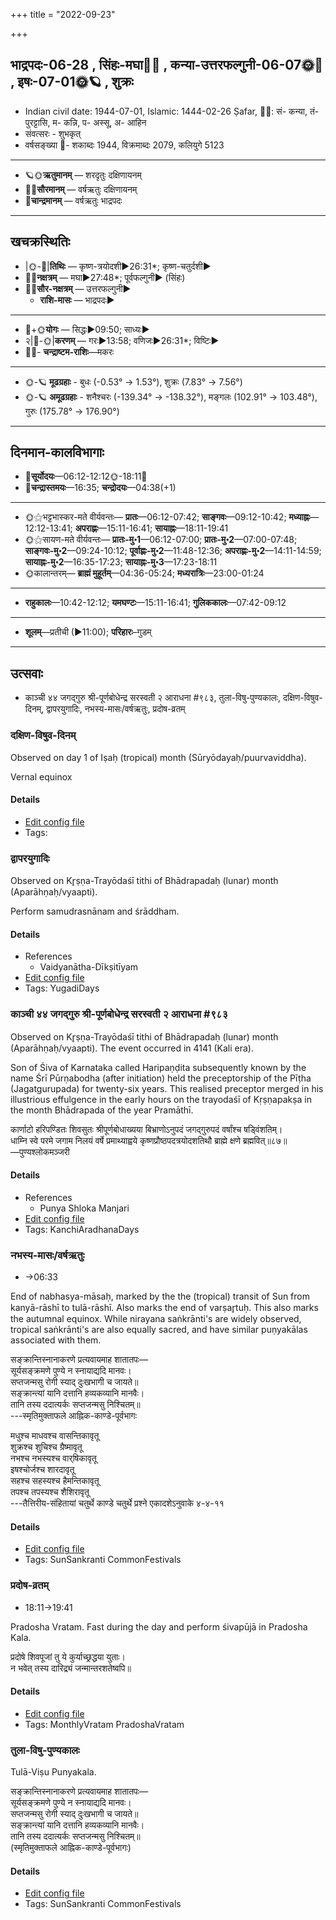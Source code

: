 +++
title = "2022-09-23"

+++
## भाद्रपदः-06-28  ,  सिंहः-मघा🌛🌌  ,  कन्या-उत्तरफल्गुनी-06-07🌞🌌  ,  इषः-07-01🌞🪐  ,  शुक्रः
- Indian civil date: 1944-07-01, Islamic: 1444-02-26 Ṣafar, 🌌🌞: सं- कन्या, तं- पुरट्टासि, म- कन्नि, प- अस्सू, अ- आहिन
- संवत्सरः - शुभकृत्
- वर्षसङ्ख्या 🌛- शकाब्दः 1944, विक्रमाब्दः 2079, कलियुगे 5123
___________________
- 🪐🌞**ऋतुमानम्** — शरदृतुः दक्षिणायनम्
- 🌌🌞**सौरमानम्** — वर्षऋतुः दक्षिणायनम्
- 🌛**चान्द्रमानम्** — वर्षऋतुः भाद्रपदः
___________________


## खचक्रस्थितिः
- |🌞-🌛|**तिथिः** — कृष्ण-त्रयोदशी►26:31*; कृष्ण-चतुर्दशी►  
- 🌌🌛**नक्षत्रम्** — मघा►27:48*; पूर्वफल्गुनी► (सिंहः)  
- 🌌🌞**सौर-नक्षत्रम्** — उत्तरफल्गुनी►  
  - **राशि-मासः** — भाद्रपदः► 
___________________
- 🌛+🌞**योगः** — सिद्धः►09:50; साध्यः►  
- २|🌛-🌞|**करणम्** — गरः►13:58; वणिजः►26:31*; विष्टिः►  
- 🌌🌛- **चन्द्राष्टम-राशिः**—मकरः  
___________________
- 🌞-🪐 **मूढग्रहाः** - बुधः (-0.53° → 1.53°), शुक्रः (7.83° → 7.56°)
- 🌞-🪐 **अमूढग्रहाः** - शनैश्चरः (-139.34° → -138.32°), मङ्गलः (102.91° → 103.48°), गुरुः (175.78° → 176.90°)
___________________


## दिनमान-कालविभागाः
- 🌅**सूर्योदयः**—06:12-12:12🌞️-18:11🌇  
- 🌛**चन्द्रास्तमयः**—16:35; **चन्द्रोदयः**—04:38(+1)  
___________________
- 🌞⚝भट्टभास्कर-मते वीर्यवन्तः— **प्रातः**—06:12-07:42; **साङ्गवः**—09:12-10:42; **मध्याह्नः**—12:12-13:41; **अपराह्णः**—15:11-16:41; **सायाह्नः**—18:11-19:41  
- 🌞⚝सायण-मते वीर्यवन्तः— **प्रातः-मु॰1**—06:12-07:00; **प्रातः-मु॰2**—07:00-07:48; **साङ्गवः-मु॰2**—09:24-10:12; **पूर्वाह्णः-मु॰2**—11:48-12:36; **अपराह्णः-मु॰2**—14:11-14:59; **सायाह्नः-मु॰2**—16:35-17:23; **सायाह्नः-मु॰3**—17:23-18:11  
- 🌞कालान्तरम्— **ब्राह्मं मुहूर्तम्**—04:36-05:24; **मध्यरात्रिः**—23:00-01:24  
___________________
- **राहुकालः**—10:42-12:12; **यमघण्टः**—15:11-16:41; **गुलिककालः**—07:42-09:12  
___________________
- **शूलम्**—प्रतीची (►11:00); **परिहारः**–गुडम्  
___________________

## उत्सवाः
- काञ्ची ४४ जगद्गुरु श्री-पूर्णबोधेन्द्र सरस्वती २ आराधना #९८३, तुला-विषु-पुण्यकालः, दक्षिण-विषुव-दिनम्, द्वापरयुगादिः, नभस्य-मासः/वर्षऋतुः, प्रदोष-व्रतम्
### दक्षिण-विषुव-दिनम्

Observed on day 1 of Iṣaḥ (tropical) month (Sūryōdayaḥ/puurvaviddha). 

Vernal equinox

#### Details
- [Edit config file](https://github.com/jyotisham/adyatithi/blob/master/time_focus/Rtu/tropical/day/07/01/daxiNa-viSuva-dinam.toml)
- Tags: 


### द्वापरयुगादिः

Observed on Kr̥ṣṇa-Trayōdaśī tithi of Bhādrapadaḥ (lunar) month (Aparāhṇaḥ/vyaapti). 

Perform samudrasnānam and śrāddham.

#### Details
- References
  - Vaidyanātha-Dīkṣitīyam
- [Edit config file](https://github.com/jyotisham/adyatithi/blob/master/time_focus/yugAdiH/lunar_month/tithi/06/28/dvAparayugAdiH.toml)
- Tags: YugadiDays


### काञ्ची ४४ जगद्गुरु श्री-पूर्णबोधेन्द्र सरस्वती २ आराधना #९८३

Observed on Kr̥ṣṇa-Trayōdaśī tithi of Bhādrapadaḥ (lunar) month (Aparāhṇaḥ/vyaapti). The event occurred in 4141 (Kali era).  


Son of Śiva of Karnataka called Haripaṇḍita subsequently known by the name Śrī Pūrṇabodha (after initiation) held the preceptorship of the Pīṭha (Jagatgurupada) for twenty-six years. This realised preceptor merged in his illustrious effulgence in the early hours on the trayodaśī of Kṛṣṇapakṣa in the month Bhādrapada of the year Pramāthī.

कार्णाटो हरिपण्डितः शिवसुतः श्रीपूर्णबोधाख्यया बिभ्राणोऽनुपदं जगद्गुरुपदं वर्षांश्च षड्विंशतिम्।  
धाम्नि स्वे परमे जगाम निलयं वर्षे प्रमाथ्याह्वये कृष्णप्रौष्ठपदत्रयोदशतिथौ ब्राह्मे क्षणे ब्रह्मवित्॥८७॥  
—पुण्यश्लोकमञ्जरी



#### Details
- References
  - Punya Shloka Manjari
- [Edit config file](https://github.com/jyotisham/adyatithi/blob/master/mahApuruSha/kAnchI-maTha/lunar_month/tithi/06/28/kAJcI_44_jagadguru_zrI~pUrNabOdhEndra_sarasvatI_2_ArAdhanA.toml)
- Tags: KanchiAradhanaDays


### नभस्य-मासः/वर्षऋतुः
- →06:33



End of nabhasya-māsaḥ, marked by the the (tropical) transit of Sun from kanyā-rāshī to tulā-rāshī. Also marks the end of varṣar̥tuḥ. This also marks the autumnal equinox. While nirayana saṅkrānti's are widely observed, tropical saṅkrānti's are also equally sacred, and have similar puṇyakālas associated with them.

सङ्क्रान्तिस्नानाकरणे प्रत्यवायमाह शातातपः—  
सूर्यसङ्क्रमणे पुण्ये न स्नायाद्यदि मानवः।  
सप्तजन्मसु रोगी स्याद् दुःखभागी च जायते॥  
सङ्क्रान्त्यां यानि दत्तानि हव्यकव्यानि मानवैः।  
तानि तस्य ददात्यर्कः सप्तजन्मसु निश्चितम्॥  
---स्मृतिमुक्ताफले आह्निक-काण्डे-पूर्वभागः  
  
मधुश्च माधवश्च वासन्तिकावृतू  
शुक्रश्च शुचिश्च ग्रैष्मावृतू   
नभश्च नभस्यश्च वार्‌षिकावृतू   
इषश्चोर्जश्च शारदावृतू   
सहश्च सहस्यश्च हैमन्तिकावृतू  
तपश्च तपस्यश्च शैशिरावृतू  
---तैत्तिरीय-संहितायां चतुर्थे काण्डे चतुर्थे प्रश्ने एकादशेऽनुवाके ४-४-११



#### Details
- [Edit config file](https://github.com/jyotisham/adyatithi/blob/master/time_focus/sankrAnti/description_only/nabhasya-mAsaH__varSaRtuH.toml)
- Tags: SunSankranti CommonFestivals


### प्रदोष-व्रतम्
- 18:11→19:41



Pradosha Vratam. Fast during the day and perform śivapūjā in Pradosha Kala.

प्रदोषे  शिवपूजां  तु  ये  कुर्याच्छ्रद्धया  युताः।  
न  भवेत्  तस्य  दारिद्र्यं  जन्मान्तरशतेष्वपि॥



#### Details
- [Edit config file](https://github.com/jyotisham/adyatithi/blob/master/time_focus/monthly/pradoSha/description_only/pradOSa-vratam.toml)
- Tags: MonthlyVratam PradoshaVratam


### तुला-विषु-पुण्यकालः



Tulā-Viṣu Punyakala.

सङ्क्रान्तिस्नानाकरणे प्रत्यवायमाह शातातपः—  
सूर्यसङ्क्रमणे पुण्ये न स्नायाद्यदि मानवः।  
सप्तजन्मसु रोगी स्याद् दुःखभागी च जायते॥  
सङ्क्रान्त्यां यानि दत्तानि हव्यकव्यानि मानवैः।  
तानि तस्य ददात्यर्कः सप्तजन्मसु निश्चितम्॥  
(स्मृतिमुक्ताफले आह्निक-काण्डे-पूर्वभागः)



#### Details
- [Edit config file](https://github.com/jyotisham/adyatithi/blob/master/time_focus/sankrAnti/description_only/tulA-viSu-puNyakAlaH.toml)
- Tags: SunSankranti CommonFestivals


